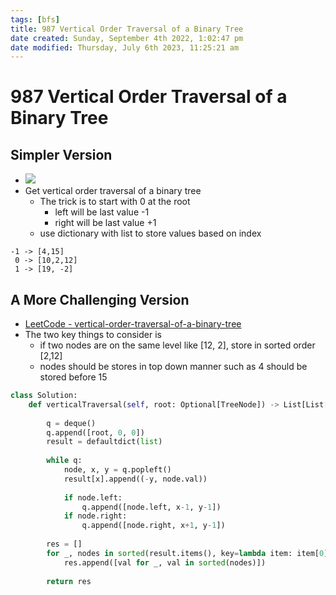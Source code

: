 ```yaml
---
tags: [bfs]
title: 987 Vertical Order Traversal of a Binary Tree
date created: Sunday, September 4th 2022, 1:02:47 pm
date modified: Thursday, July 6th 2023, 11:25:21 am
---
```


# 987 Vertical Order Traversal of a Binary Tree

## Simpler Version

- ![](https://i2.wp.com/rjp.b44.myftpupload.com/wp-content/uploads/2019/04/image-109.png?resize=286%2C360)
- Get vertical order traversal of a binary tree
	- The trick is to start with 0 at the root
		- left will be last value -1
		- right will be last value +1
	- use dictionary with list to store values based on index

```
-1 -> [4,15]
 0 -> [10,2,12]
 1 -> [19, -2]
```

## A More Challenging Version

- [LeetCode - vertical-order-traversal-of-a-binary-tree](https://leetcode.com/problems/vertical-order-traversal-of-a-binary-tree/)
- The two key things to consider is
	- if two nodes are on the same level like [12, 2], store in sorted order [2,12]
	- nodes should be stores in top down manner such as 4 should be stored before 15

```python
class Solution:
    def verticalTraversal(self, root: Optional[TreeNode]) -> List[List[int]]:
        
        q = deque()
        q.append([root, 0, 0])
        result = defaultdict(list)
        
        while q:
            node, x, y = q.popleft()
            result[x].append((-y, node.val))
            
            if node.left:
                q.append([node.left, x-1, y-1])
            if node.right:
                q.append([node.right, x+1, y-1])
                
        res = []
        for _, nodes in sorted(result.items(), key=lambda item: item[0]):
            res.append([val for _, val in sorted(nodes)])
            
        return res
```
